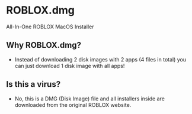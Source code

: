 # ROBLOX.dmg
All-In-One ROBLOX MacOS Installer

## Why ROBLOX.dmg?
* Instead of downloading 2 disk images with 2 apps (4 files in total) you can just download 1 disk image with all apps!

## Is this a virus?
* No, this is a DMG (Disk Image) file and all installers inside are downloaded from the original ROBLOX website.
